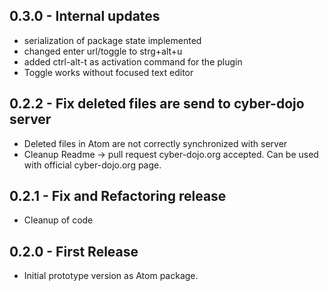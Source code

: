 ## 0.3.0 - Internal updates
* serialization of package state implemented
* changed enter url/toggle to strg+alt+u
* added ctrl-alt-t as activation command for the plugin
* Toggle works without focused text editor

## 0.2.2 - Fix deleted files are send to cyber-dojo server
* Deleted files in Atom are not correctly synchronized with server
* Cleanup Readme -> pull request cyber-dojo.org accepted. Can be used with official cyber-dojo.org page.

## 0.2.1 - Fix and Refactoring release
* Cleanup of code

## 0.2.0 - First Release
* Initial prototype version as Atom package.
